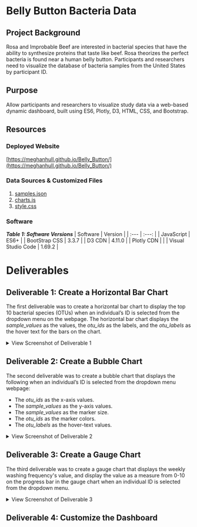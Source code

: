 # Belly Button Bacteria Data
<!-- Dynamic dashboard for visualizing human belly button bacteria using ES6, Plotly, D3, HTML, CSS, &amp; Bootstrap (Rice Bootcamp) -->
## Project Background
Rosa and Improbable Beef are interested in bacterial species that have the ability to synthesize proteins that taste like beef.  Rosa theorizes the perfect bacteria is found near a human belly button.  Participants and researchers need to visualize the database of bacteria samples from the United States by participant ID.

## Purpose
Allow participants and researchers to visualize study data via a web-based dynamic dashboard, built using ES6, Plotly, D3, HTML, CSS, and Bootstrap.

## Resources
### Deployed Website
[https://meghanhull.github.io/Belly_Button/](https://meghanhull.github.io/Belly_Button/)

### Data Sources & Customized Files
1. [samples.json](js/samples.json)
2. [charts.js](js/charts.js)
3. [style.css](css/style.css)

### Software
***Table 1: Software Versions***
| Software | Version |
| :--- | :---: |
| JavaScript | ES6+ |
| BootStrap CSS | 3.3.7 |
| D3 CDN | 4.11.0 |
| Plotly CDN |  |
| Visual Studio Code | 1.69.2 |

# Deliverables
## Deliverable 1: Create a Horizontal Bar Chart
The first deliverable was to create a horizontal bar chart to display the top 10 bacterial species (OTUs) when an individual’s ID is selected from the dropdown menu on the webpage.  The horizontal bar chart displays the *sample_values* as the values, the *otu_ids* as the labels, and the *otu_labels* as the hover text for the bars on the chart.

<details><summary>View Screenshot of Deliverable 1</summary>
  <p>
  <img src="images/D1_Screenshot.PNG">
  </p>
</details>

## Deliverable 2: Create a Bubble Chart
The second deliverable was to create a bubble chart that displays the following when an individual’s ID is selected from the dropdown menu webpage:
- The *otu_ids* as the x-axis values.
- The *sample_values* as the y-axis values.
- The *sample_values* as the marker size.
- The *otu_ids* as the marker colors.
- The *otu_labels* as the hover-text values.

<details><summary>View Screenshot of Deliverable 2</summary>
  <p>
  <img src="images/D2_Screenshot.PNG">
  </p>
</details>

## Deliverable 3: Create a Gauge Chart
The third deliverable was to create a gauge chart that displays the weekly washing frequency's value, and display the value as a measure from 0-10 on the progress bar in the gauge chart when an individual ID is selected from the dropdown menu.

<details><summary>View Screenshot of Deliverable 3</summary>
  <p>
  <img src="images/D3_Screenshot.PNG">
  </p>
</details>

## Deliverable 4: Customize the Dashboard
